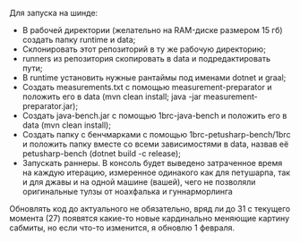 Для запуска на шинде:
- В рабочей директории (желательно на RAM-диске размером 15 гб) создать папку runtime и data;
- Склонировать этот репозиторий в ту же рабочую директорию;
- runners из репозитория скопировать в data и подредактировать пути;
- В runtime установить нужные рантаймы под именами dotnet и graal;
- Создать measurements.txt с помощью measurement-preparator и положить его в data (mvn clean install; java -jar measurement-preparator.jar);
- Создать java-bench.jar с помощью 1brc-java-bench и положить его в data (mvn clean install);
- Создать папку с бенчмарками с помощью 1brc-petusharp-bench/1brc и положить папку вместе со всеми зависимостями в data, назвав её petusharp-bench (dotnet build -c release);
- Запускать раннеры. В консоль будет выведено затраченное время на каждую итерацию, измеренное одинакого как для петушарпа, так и для джавы и на одной машине (вашей), чего не позволяли оригинальные тулзы от ноахфалька и гуннарморлинга

Обновлять код до актуального не обязательно, вряд ли до 31 с текущего момента (27) появятся какие-то новые кардинально меняющие картину сабмиты, но если что-то изменится, я обновлю 1 февраля.
